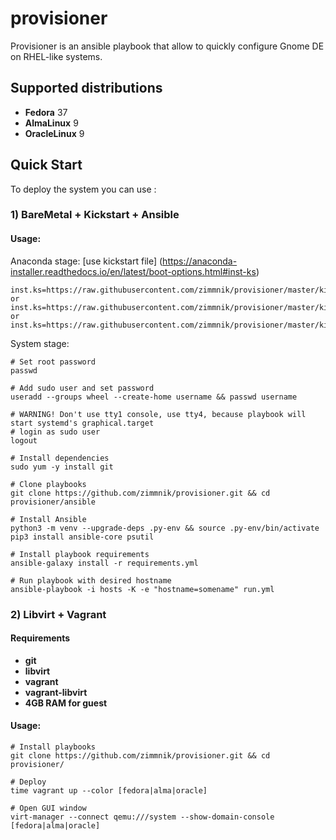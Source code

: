 # provisioner

Provisioner is an ansible playbook that allow to quickly configure Gnome DE on RHEL-like systems.

Supported distributions
-----------------------------
-   **Fedora** 37
-   **AlmaLinux** 9
-   **OracleLinux** 9

## Quick Start
To deploy the system you can use :

### 1) BareMetal + Kickstart + Ansible
#### Usage:

Anaconda stage: [use kickstart file] (https://anaconda-installer.readthedocs.io/en/latest/boot-options.html#inst-ks) 
```raw
inst.ks=https://raw.githubusercontent.com/zimmnik/provisioner/master/kickstart/f37.cfg
or
inst.ks=https://raw.githubusercontent.com/zimmnik/provisioner/master/kickstart/al9.cfg
or
inst.ks=https://raw.githubusercontent.com/zimmnik/provisioner/master/kickstart/ol9.cfg
```
System stage:
```ShellSession
# Set root password
passwd

# Add sudo user and set password
useradd --groups wheel --create-home username && passwd username

# WARNING! Don't use tty1 console, use tty4, because playbook will start systemd's graphical.target
# login as sudo user
logout

# Install dependencies
sudo yum -y install git

# Clone playbooks
git clone https://github.com/zimmnik/provisioner.git && cd provisioner/ansible

# Install Ansible
python3 -m venv --upgrade-deps .py-env && source .py-env/bin/activate
pip3 install ansible-core psutil

# Install playbook requirements
ansible-galaxy install -r requirements.yml

# Run playbook with desired hostname
ansible-playbook -i hosts -K -e "hostname=somename" run.yml
```
### 2) Libvirt + Vagrant

#### Requirements
- **git**
- **libvirt**
- **vagrant**
- **vagrant-libvirt**
- **4GB RAM for guest**

#### Usage:
```ShellSession
# Install playbooks
git clone https://github.com/zimmnik/provisioner.git && cd provisioner/

# Deploy
time vagrant up --color [fedora|alma|oracle]

# Open GUI window
virt-manager --connect qemu:///system --show-domain-console [fedora|alma|oracle]
```
